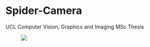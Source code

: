 # Spider-Camera
UCL Computer Vision, Graphics and Imaging MSc Thesis  

<div align="center" style="max-width:100px;"><img src ="https://raw.githubusercontent.com/germain-hug/SpiderCamera/master/imgs/overview.png" /></div>  
